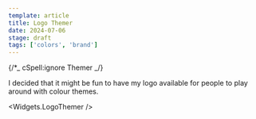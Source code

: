 ```yaml
---
template: article
title: Logo Themer
date: 2024-07-06
stage: draft
tags: ['colors', 'brand']
---
```


{/\*_ cSpell:ignore Themer _/}

I decided that it might be fun to have my logo available for people to play around with colour themes.

<Widgets.LogoThemer />
